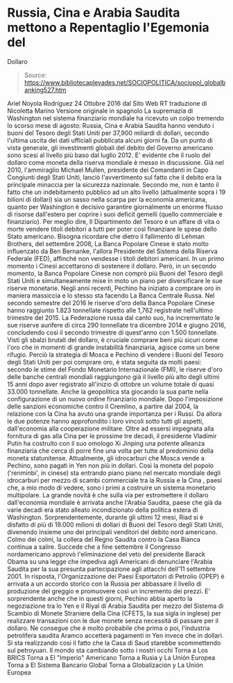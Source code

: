 # Russia, Cina e Arabia Saudita mettono a Repentaglio l'Egemonia del 
Dollaro

> Source: https://www.bibliotecapleyades.net/SOCIOPOLITICA/sociopol_globalbanking527.htm

Ariel Noyola Rodríguez
24 Ottobre 2016
dal Sito Web RT
traduzione di Nicoletta Marino
Versione originale in spagnolo
La supremazia di Washington nel sistema finanziario mondiale ha ricevuto un colpo tremendo lo scorso mese di agosto:
Russia, Cina e Arabia Saudita hanno venduto i buoni del Tesoro degli Stati Uniti per 37,900 miliardi di dollari, secondo l'ultima uscita dei dati ufficiali pubblicata alcuni giorni fa.
Da un punto di vista generale, gli investimenti globali del debito del Governo americano sono scesi al livello più baso dal luglio 2012. E' evidente che il ruolo del dollaro come moneta della riserva mondiale è messo in discussione.
Già nel 2010, l'ammiraglio Michael Mullen, presidente dei Comandanti in Capo Congiunti degli Stati Uniti, lanciò l'avvertimento sul fatto che il debito era la principale minaccia per la sicurezza nazionale.
Secondo me, non è tanto il fatto che un indebitamento pubblico ad un alto livello (attualmente sopra i 19 bilioni di dollari) sia un sasso nella scarpa per la economia americana, quanto per Washington è decisivo garantire giornalmente un enorme flusso di risorse dall'estero per coprire i suoi deficit gemelli (quello commerciale e finanziario).
Per meglio dire, Il Dipartimento del Tesoro è un affare di vita o morte vendere titoli debitori a tutti per poter così finanziare le spese dello Stato americano.
Bisogna ricordare che dietro il fallimento di Lehman Brothers, del settembre 2008, La Banca Popolare Cinese è stato molto influenzato da Ben Bernanke, l'allora Presidente del Sistema della Riserva Federale (FED), affinché non vendesse i titoli debitori americani.
In un primo momento i Cinesi accettarono di sostenere il dollaro.
Però, in un secondo momento, la Banca Popolare Cinese non comprò più Buoni del Tesoro degli Stati Uniti e simultaneamente mise in moto un piano per diversificare le sue riserve monetarie.
Negli anni recenti, Pechino ha iniziato a comprare oro in maniera massiccia e lo stesso sta facendo La Banca Centrale Russa.
Nel secondo semestre del 2016 le riserve d'oro della Banca Popolare Cinese hanno raggiunto 1.823 tonnellate rispetto alle 1,762 registrate nell'ultimo trimestre del 2015.
La Federazione russa dal canto suo, ha incrementato le sue riserve aurifere di circa 290 tonnellate tra dicembre 2014 e giugno 2016, concludendo così il secondo trimestre di quest'anno con 1.500 tonnellate.
Visti gli sbalzi brutali del dollaro, è cruciale comprare beni più sicuri come l'oro che in momenti di grande instabilità finanziaria, agisce come un bene rifugio.
Perciò la strategia di Mosca e Pechino di vendere i Buoni del Tesoro degli Stati Uniti per poi comprare oro, è stata seguita da molti paesi:
secondo le stime del Fondo Monetario Internazionale (FMI), le riserve d'oro delle banche centrali mondiali raggiungono già il livello più alto degli ultimi 15 anni dopo aver registrato all'inizio di ottobre un volume totale di quasi 33.000 tonnellate.
Anche la geopolitica sta giocando la sua parte nella configurazione di un nuovo ordine finanziario mondiale.
Dopo l'imposizione delle sanzioni economiche contro il Cremlino, a partire dal 2004, la relazione con la Cina ha avuto una grande importanza per i Russi. Da allora le due potenze hanno approfondito i loro vincoli sotto tutti gli aspetti, dall'economia alla cooperazione militare.
Oltre ad essersi impegnata alla fornitura di gas alla Cina per le prossime tre decadi, il presidente Vladímir Putin ha costruito con il suo omologo Xi Jinping una potente alleanza finanziaria che cerca di porre fine una volta per tutte al predominio della moneta statunitense.
Attualmente, gli idrocarburi che Mosca vende a Pechino, sono pagati in Yen non più in dollari.
Così la moneta del popolo ('renminbi', in cinese) sta entrando piano piano nel mercato mondiale degli idrocarburi per mezzo di scambi commerciale tra la Russia e la Cina , paesi che, a mio modo di vedere, sono i primi a costruire un sistema monetario multipolare.
La grande novità è che sulla via per estromettere il dollaro dall'economia mondiale è arrivata anche l'Arabia Saudita, paese che già da varie decadi era stato alleato incondizionato della politica estera di Washington.
Sorprendentemente, durante gli ultimi 12 mesi, Riad si è disfatto di più di 19.000 milioni di dollari di Buoni del Tesoro degli Stati Uniti, divenendo insieme uno dei principali venditori del debito nord americano.
Colmo dei colmi, la collera del Regno Saudita contro la Casa Bianca continua a salire.
Succede che a fine settembre il Congresso nordamericano approvò l'eliminazione del veto del presidente Barack Obama su una legge che impediva agli Americani di denunciare l'Arabia Saudita per la sua presunta partecipazione agli attacchi dell'11 settembre 2001.
In risposta, l'Organizzazione dei Paesi Esportatori di Petrolio (OPEP) è arrivata a un accordo storico con la Russia per abbassare il livello di produzione del greggio e promuovere così un incremento dei prezzi.
E' sorprendente anche che in questi giorni, Pechino abbia aperto la negoziazione tra lo Yen e il Riyal di Arabia Saudita per mezzo del Sistema di Scambio di Monete Straniere della Cina (CFETS, la sua sigla in inglese) per realizzare transazioni con le due monete senza necessità di passare per il dollaro.
Ne consegue che è molto probabile che prima o poi, l'industria petrolifera saudita Aramco accetterà pagamenti in Yen invece che in dollari. Si sta realizzando così il fatto che la Casa di Saud starebbe scommettendo sul petroyuan.
Il mondo sta cambiando sotto i nostri occhi
Torna a Los BRICS
Torna a El "Imperio" Americano
Torna a Rusia y La Unión Europea
Torna a El Sistema Bancario Global
Torna a Globalización y La Unión Europea
